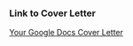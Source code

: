 ### Link to Cover Letter
[Your Google Docs Cover Letter](<[insert your Google Docs link here](https://docs.google.com/document/d/1GUeqz8o-prwfcI_Olnu4pQN-YXx1gLq-RSIMFmYEjAw/edit?usp=sharing)>)
